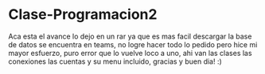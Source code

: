 # Clase-Programacion2
Aca esta el avance lo dejo en un rar ya que es mas facil descargar la base de datos se encuentra en teams, no logre hacer todo lo pedido pero hice mi mayor esfuerzo, puro error que lo vuelve loco a uno, ahi van las clases las conexiones las cuentas y su menu incluido, gracias y buen dia! :)
